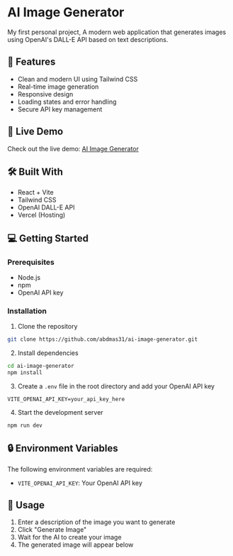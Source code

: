 # AI Image Generator
My first personal project,
A modern web application that generates images using OpenAI's DALL-E API based on text descriptions.

## 🌟 Features

- Clean and modern UI using Tailwind CSS
- Real-time image generation
- Responsive design
- Loading states and error handling
- Secure API key management

## 🚀 Live Demo

Check out the live demo: [AI Image Generator](https://ai-image-generator-mocha.vercel.app/)

## 🛠️ Built With

- React + Vite
- Tailwind CSS
- OpenAI DALL-E API
- Vercel (Hosting)

## 💻 Getting Started

### Prerequisites

- Node.js
- npm
- OpenAI API key

### Installation

1. Clone the repository
```bash
git clone https://github.com/abdmas31/ai-image-generator.git
```

2. Install dependencies
```bash
cd ai-image-generator
npm install
```

3. Create a `.env` file in the root directory and add your OpenAI API key
```
VITE_OPENAI_API_KEY=your_api_key_here
```

4. Start the development server
```bash
npm run dev
```

## 🔒 Environment Variables

The following environment variables are required:

- `VITE_OPENAI_API_KEY`: Your OpenAI API key

## 📝 Usage

1. Enter a description of the image you want to generate
2. Click "Generate Image"
3. Wait for the AI to create your image
4. The generated image will appear below

